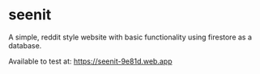 # seenit
A simple, reddit style website with basic functionality using firestore as a database.

Available to test at: https://seenit-9e81d.web.app